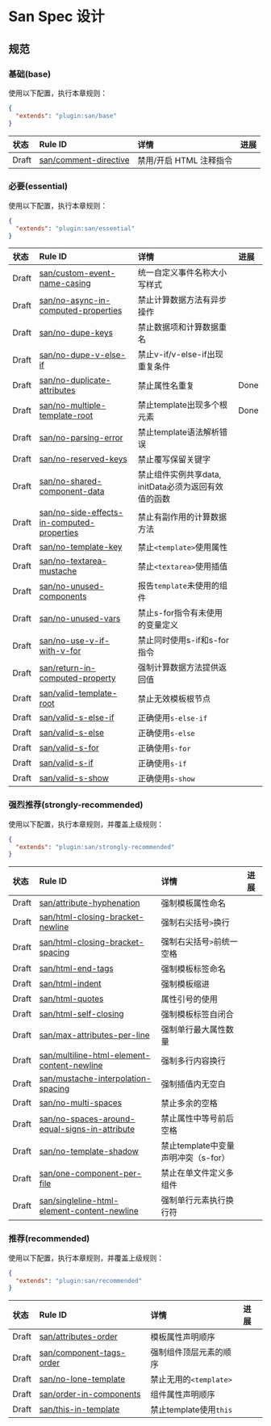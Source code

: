 # San Spec 设计

## 规范

### 基础(base)
使用以下配置，执行本章规则：

```json
{
  "extends": "plugin:san/base"
}
```

|状态| Rule ID | 详情 | 进展 |
|:---|:------------|:------------|:---|
| Draft | [san/comment-directive](./rules/comment-directive.md) | 禁用/开启 HTML 注释指令 ||

### 必要(essential)

使用以下配置，执行本章规则：

```json
{
  "extends": "plugin:san/essential"
}
```

|状态| Rule ID | 详情 | 进展 |
|:---|:------------|:------------|:---|
| Draft | [san/custom-event-name-casing](./rules/custom-event-name-casing.md) | 统一自定义事件名称大小写样式 ||
| Draft | [san/no-async-in-computed-properties](./rules/no-async-in-computed-properties.md) | 禁止计算数据方法有异步操作 ||
| Draft | [san/no-dupe-keys](./rules/no-dupe-keys.md) | 禁止数据项和计算数据重名 ||
| Draft | [san/no-dupe-v-else-if](./rules/no-dupe-v-else-if.md) | 禁止v-if/v-else-if出现重复条件 ||
| Draft | [san/no-duplicate-attributes](./rules/no-duplicate-attributes.md) | 禁止属性名重复 |Done|
| Draft | [san/no-multiple-template-root](./rules/no-multiple-template-root.md) | 禁止template出现多个根元素 |Done|
| Draft | [san/no-parsing-error](./rules/no-parsing-error.md) | 禁止template语法解析错误 |   |
| Draft | [san/no-reserved-keys](./rules/no-reserved-keys.md) | 禁止覆写保留关键字 |   |
| Draft | [san/no-shared-component-data](./rules/no-shared-component-data.md) | 禁止组件实例共享data, initData必须为返回有效值的函数 |  |
| Draft | [san/no-side-effects-in-computed-properties](./rules/no-side-effects-in-computed-properties.md) | 禁止有副作用的计算数据方法 |  |
| Draft | [san/no-template-key](./rules/no-template-key.md) | 禁止`<template>`使用属性 |    |
| Draft | [san/no-textarea-mustache](./rules/no-textarea-mustache.md) | 禁止`<textarea>`使用插值 |   |
| Draft | [san/no-unused-components](./rules/no-unused-components.md) | 报告`template`未使用的组件 |   |
| Draft | [san/no-unused-vars](./rules/no-unused-vars.md) | 禁止s-for指令有未使用的变量定义 |  |
| Draft | [san/no-use-v-if-with-v-for](./rules/no-use-v-if-with-v-for.md) | 禁止同时使用s-if和s-for指令 |  |
| Draft | [san/return-in-computed-property](./rules/return-in-computed-property.md) | 强制计算数据方法提供返回值 |  |
| Draft | [san/valid-template-root](./rules/valid-template-root.md) | 禁止无效模板根节点 |  |
| Draft | [san/valid-s-else-if](./rules/valid-s-else-if.md) | 正确使用`s-else-if`  |   |
| Draft | [san/valid-s-else](./rules/valid-s-else.md) | 正确使用`s-else` |  |
| Draft | [san/valid-s-for](./rules/valid-s-for.md) | 正确使用`s-for` |  |
| Draft | [san/valid-s-if](./rules/valid-s-if.md) | 正确使用`s-if` |  |
| Draft | [san/valid-s-show](./rules/valid-s-show.md) | 正确使用`s-show` |  |

### 强烈推荐(strongly-recommended)

使用以下配置，执行本章规则，并覆盖上级规则：

```json
{
  "extends": "plugin:san/strongly-recommended"
}
```

|状态| Rule ID | 详情 | 进展 |
|:---|:------------|:------------|:---|
| Draft | [san/attribute-hyphenation](./rules/attribute-hyphenation.md) | 强制模板属性命名 |
| Draft | [san/html-closing-bracket-newline](./rules/html-closing-bracket-newline.md) | 强制右尖括号`>`换行 |
| Draft | [san/html-closing-bracket-spacing](./rules/html-closing-bracket-spacing.md) | 强制右尖括号`>`前统一空格 |
| Draft | [san/html-end-tags](./rules/html-end-tags.md) | 强制模板标签命名 |
| Draft | [san/html-indent](./rules/html-indent.md) | 强制模板缩进 |
| Draft | [san/html-quotes](./rules/html-quotes.md) | 属性引号的使用 |   |
| Draft | [san/html-self-closing](./rules/html-self-closing.md) | 强制模板标签自闭合 |
| Draft | [san/max-attributes-per-line](./rules/max-attributes-per-line.md) | 强制单行最大属性数量 |
| Draft | [san/multiline-html-element-content-newline](./rules/multiline-html-element-content-newline.md) | 强制多行内容换行 |
| Draft | [san/mustache-interpolation-spacing](./rules/mustache-interpolation-spacing.md) | 强制插值内无空白 |
| Draft | [san/no-multi-spaces](./rules/no-multi-spaces.md) | 禁止多余的空格 |
| Draft | [san/no-spaces-around-equal-signs-in-attribute](./rules/no-spaces-around-equal-signs-in-attribute.md) | 禁止属性中等号前后空格 |
| Draft | [san/no-template-shadow](./rules/no-template-shadow.md) | 禁止template中变量声明冲突（s-for） |
| Draft | [san/one-component-per-file](./rules/one-component-per-file.md) | 禁止在单文件定义多组件 |
| Draft | [san/singleline-html-element-content-newline](./rules/singleline-html-element-content-newline.md) | 强制单行元素执行换行符 |

### 推荐(recommended)

使用以下配置，执行本章规则，并覆盖上级规则：

```json
{
  "extends": "plugin:san/recommended"
}
```

|状态| Rule ID | 详情 | 进展 |
|:---|:------------|:------------|:---|
| Draft | [san/attributes-order](./rules/attributes-order.md) | 模板属性声明顺序 |   |
| Draft | [san/component-tags-order](./rules/component-tags-order.md) | 强制组件顶层元素的顺序 |   |
| Draft | [san/no-lone-template](./rules/no-lone-template.md) | 禁止无用的`<template>` |   |
| Draft | [san/order-in-components](./rules/order-in-components.md) | 组件属性声明顺序 |   |
| Draft | [san/this-in-template](./rules/this-in-template.md) | 禁止template使用`this` |  |


